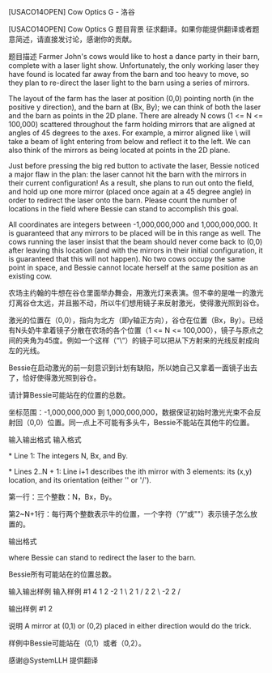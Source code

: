 



[USACO14OPEN] Cow Optics G - 洛谷














[USACO14OPEN] Cow Optics G
题目背景
征求翻译。如果你能提供翻译或者题意简述，请直接发讨论，感谢你的贡献。

题目描述
Farmer John's cows would like to host a dance party in their barn, complete with a laser light show.  Unfortunately, the only working laser they have found is located far away from the barn and too heavy to move, so they plan to re-direct the laser light to the barn using a series of mirrors.

The layout of the farm has the laser at position (0,0) pointing north (in the positive y direction), and the barn at (Bx, By); we can think of both the laser and the barn as points in the 2D plane.  There are already N cows (1 <= N <= 100,000) scattered throughout the farm holding mirrors that are aligned at angles of 45 degrees to the axes.  For example, a mirror aligned like \ will take a beam of light entering from below and reflect it to the left.  We can also think of the mirrors as being located at points in the 2D plane.

Just before pressing the big red button to activate the laser, Bessie noticed a major flaw in the plan: the laser cannot hit the barn with the mirrors in their current configuration!  As a result, she plans to run out onto the field, and hold up one more mirror (placed once again at a 45 degree angle) in order to redirect the laser onto the barn. Please count the number of locations in the field where Bessie can stand to accomplish this goal.

All coordinates are integers between -1,000,000,000 and 1,000,000,000. It is guaranteed that any mirrors to be placed will be in this range as well. The cows running the laser insist that the beam should never come back to (0,0) after leaving this location (and with the mirrors in their initial configuration, it is guaranteed that this will not happen).  No two cows occupy the same point in space, and Bessie cannot locate herself at the same position as an existing cow.

农场主约翰的牛想在谷仓里面举办舞会，用激光灯来表演。但不幸的是唯一的激光灯离谷仓太远，并且搬不动，所以牛们想用镜子来反射激光，使得激光照到谷仓。


激光的位置在（0,0），指向为北方（即y轴正方向），谷仓在位置（Bx，By）。已经有N头奶牛拿着镜子分散在农场的各个位置（1 <= N <= 100,000），镜子与原点之间的夹角为45度。例如一个这样（“\“）的镜子可以把从下方射来的光线反射成向左的光线。


Bessie在启动激光的前一刻意识到计划有缺陷，所以她自己又拿着一面镜子出去了，恰好使得激光照到谷仓。


请计算Bessie可能站在的位置的总数。


坐标范围：-1,000,000,000 到 1,000,000,000，数据保证初始时激光光束不会反射回（0,0）位置。同一点上不可能有多头牛，Bessie不能站在其他牛的位置。

输入输出格式
输入格式

\* Line 1: The integers N, Bx, and By.

\* Lines 2..N + 1: Line i+1 describes the ith mirror with 3 elements: its (x,y) location, and its orientation (either '\' or '/').

第一行：三个整数：N，Bx，By。


第2~N+1行：每行两个整数表示牛的位置，一个字符（”/“或"\"）表示镜子怎么放置的。

输出格式

where Bessie can stand to redirect the laser to the barn.

Bessie所有可能站在的位置总数。

输入输出样例
输入样例 #1
4 1 2 
-2 1 \ 
2 1 / 
2 2 \ 
-2 2 / 

输出样例 #1
2 

说明
A mirror at (0,1) or (0,2) placed in either direction would do the trick.

样例中Bessie可能站在（0,1）或者（0,2）。

感谢@SystemLLH  提供翻译







